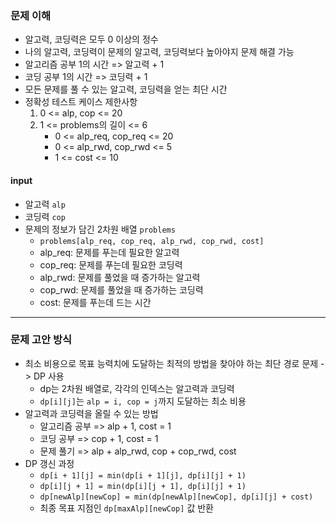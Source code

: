 ### 문제 이해
- 알고력, 코딩력은 모두 0 이상의 정수
- 나의 알고력, 코딩력이 문제의 알고력, 코딩력보다 높아야지 문제 해결 가능
- 알고리즘 공부 1의 시간 => 알고력 + 1
- 코딩 공부 1의 시간 => 코딩력 + 1
- 모든 문제를 풀 수 있는 알고력, 코딩력을 얻는 최단 시간
- 정확성 테스트 케이스 제한사항
  1. 0 <= alp, cop <= 20
  2. 1 <= problems의 길이 <= 6
     - 0 <= alp_req, cop_req <= 20
     - 0 <= alp_rwd, cop_rwd <= 5
     - 1 <= cost <= 10
#### input
- 알고력 `alp`
- 코딩력 `cop`
- 문제의 정보가 담긴 2차원 배열 `problems`
  - `problems[alp_req, cop_req, alp_rwd, cop_rwd, cost]`
  - alp_req: 문제를 푸는데 필요한 알고력
  - cop_req: 문제를 푸는데 필요한 코딩력
  - alp_rwd: 문제를 풀었을 때 증가하는 알고력
  - cop_rwd: 문제를 풀었을 때 증가하는 코딩력
  - cost: 문제를 푸는데 드는 시간
---
### 문제 고안 방식
- 최소 비용으로 목표 능력치에 도달하는 최적의 방법을 찾아야 하는 최단 경로 문제 -> DP 사용
  - dp는 2차원 배열로, 각각의 인덱스는 알고력과 코딩력
  - `dp[i][j]`는 `alp = i, cop = j`까지 도달하는 최소 비용
- 알고력과 코딩력을 올릴 수 있는 방법
  - 알고리즘 공부 => alp + 1, cost = 1
  - 코딩 공부 => cop + 1, cost = 1
  - 문제 풀기 => alp + alp_rwd, cop + cop_rwd, cost
- DP 갱신 과정
  - `dp[i + 1][j] = min(dp[i + 1][j], dp[i][j] + 1)`
  - `dp[i][j + 1] = min(dp[i][j + 1], dp[i][j] + 1)`
  - `dp[newAlp][newCop] = min(dp[newAlp][newCop], dp[i][j] + cost)`
  - 최종 목표 지점인 `dp[maxAlp][newCop]` 값 반환